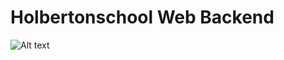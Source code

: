 # Holbertonschool Web Backend
![Alt text]([https://www.google.com/url?sa=i&url=https%3A%2F%2Fblog.holbertonschool.com%2Fholberton-school-define-your-future%2F&psig=AOvVaw1w9yYxuIzt8egNHIovKJS5&ust=1716205659711000&source=images&cd=vfe&opi=89978449&ved=0CBIQjRxqFwoTCPDBk7zSmYYDFQAAAAAdAAAAABAZ](https://blog.holbertonschool.com/wp-content/uploads/2020/04/unnamed-2.png))
